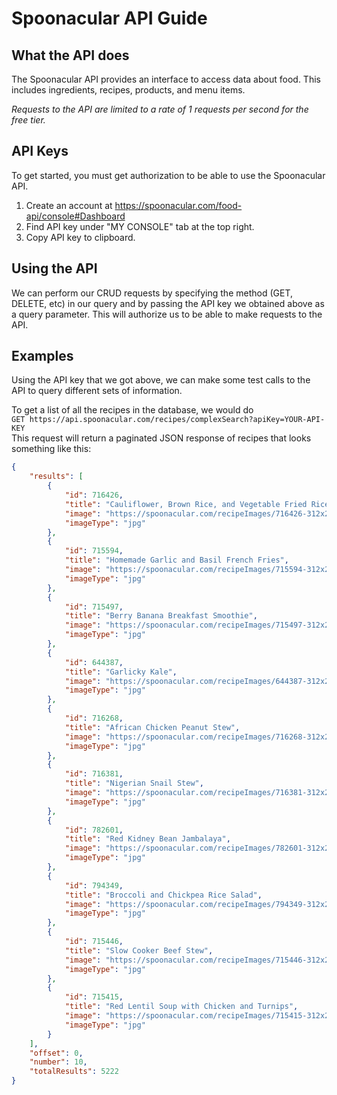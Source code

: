 # Spoonacular API Guide

## What the API does
The Spoonacular API provides an interface to access data about food. This includes ingredients, recipes, products, and menu items.

*Requests to the API are limited to a rate of 1 requests per second for the free tier.*


## API Keys
To get started, you must get authorization to be able to use the Spoonacular API.

1. Create an account at https://spoonacular.com/food-api/console#Dashboard
2. Find API key under "MY CONSOLE" tab at the top right.
3. Copy API key to clipboard.

## Using the API
We can perform our CRUD requests by specifying the method (GET, DELETE, etc) in our query and by passing the API key we obtained above as a query parameter. This will authorize us to be able to make requests to the API.

## Examples
Using the API key that we got above, we can make some test calls to the API to query different sets of information.

To get a list of all the recipes in the database, we would do<br>```GET https://api.spoonacular.com/recipes/complexSearch?apiKey=YOUR-API-KEY```<br>
This request will return a paginated JSON response of recipes that looks something like this:
```json
{
    "results": [
        {
            "id": 716426,
            "title": "Cauliflower, Brown Rice, and Vegetable Fried Rice",
            "image": "https://spoonacular.com/recipeImages/716426-312x231.jpg",
            "imageType": "jpg"
        },
        {
            "id": 715594,
            "title": "Homemade Garlic and Basil French Fries",
            "image": "https://spoonacular.com/recipeImages/715594-312x231.jpg",
            "imageType": "jpg"
        },
        {
            "id": 715497,
            "title": "Berry Banana Breakfast Smoothie",
            "image": "https://spoonacular.com/recipeImages/715497-312x231.jpg",
            "imageType": "jpg"
        },
        {
            "id": 644387,
            "title": "Garlicky Kale",
            "image": "https://spoonacular.com/recipeImages/644387-312x231.jpg",
            "imageType": "jpg"
        },
        {
            "id": 716268,
            "title": "African Chicken Peanut Stew",
            "image": "https://spoonacular.com/recipeImages/716268-312x231.jpg",
            "imageType": "jpg"
        },
        {
            "id": 716381,
            "title": "Nigerian Snail Stew",
            "image": "https://spoonacular.com/recipeImages/716381-312x231.jpg",
            "imageType": "jpg"
        },
        {
            "id": 782601,
            "title": "Red Kidney Bean Jambalaya",
            "image": "https://spoonacular.com/recipeImages/782601-312x231.jpg",
            "imageType": "jpg"
        },
        {
            "id": 794349,
            "title": "Broccoli and Chickpea Rice Salad",
            "image": "https://spoonacular.com/recipeImages/794349-312x231.jpg",
            "imageType": "jpg"
        },
        {
            "id": 715446,
            "title": "Slow Cooker Beef Stew",
            "image": "https://spoonacular.com/recipeImages/715446-312x231.jpg",
            "imageType": "jpg"
        },
        {
            "id": 715415,
            "title": "Red Lentil Soup with Chicken and Turnips",
            "image": "https://spoonacular.com/recipeImages/715415-312x231.jpg",
            "imageType": "jpg"
        }
    ],
    "offset": 0,
    "number": 10,
    "totalResults": 5222
}
```
